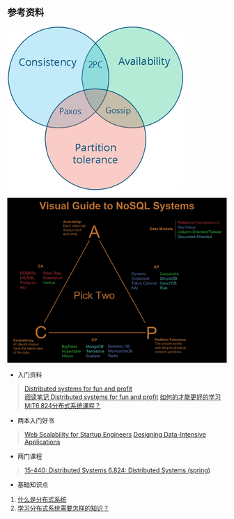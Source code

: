 ## 参考资料 


![cap](../../pic/CAP.png)

![cap](../../pic/CAP-1.png)

* 入门资料 
> [Distributed systems
   for fun and profit](http://book.mixu.net/distsys/)  
> [阅读笔记 Distributed systems for fun and profit](http://www.cnblogs.com/lichen782/p/6838392.html) 
> [如何的才能更好的学习MIT6.824分布式系统课程？](https://www.zhihu.com/question/29597104)

* 两本入门好书 
> [Web Scalability for Startup Engineers](https://book.douban.com/subject/26632684/)
> [Designing Data-Intensive Applications](https://book.douban.com/subject/26197294/)

* 两门课程 
> [15-440: Distributed Systems ](http://www.cs.cmu.edu/~dga/15-440/S14/syllabus.html) 
> [6.824: Distributed Systems (spring)](http://nil.csail.mit.edu/6.824/2017/schedule.html)

* 基础知识点 
1. [什么是分布式系统](https://en.wikipedia.org/wiki/Distributed_computing)
2. [学习分布式系统需要怎样的知识？](https://www.zhihu.com/question/23645117/answer/124708083)